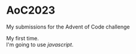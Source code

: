 # AoC2023

My submissions for the Advent of Code challenge

My first time.
<br>
I'm going to use *javascript*.